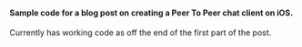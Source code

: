 #### Sample code for a blog post on creating a Peer To Peer chat client on iOS.

Currently has working code as off the end of the first part of the post.